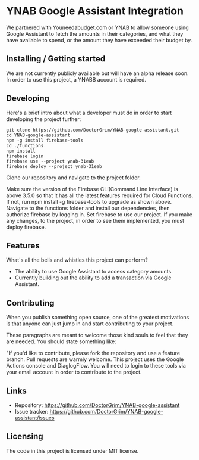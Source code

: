 # YNAB Google Assistant Integration

We partnered with Youneedabudget.com or YNAB to allow someone using Google Assistant to fetch the amounts in their categories, and what they have available to spend, or the amount they have exceeded their budget by.

## Installing / Getting started

We are not currently publicly available but will have an alpha release soon. In order to use this project, a YNABB account is required.

## Developing

Here's a brief intro about what a developer must do in order to start developing
the project further:

```shell
git clone https://github.com/DoctorGrim/YNAB-google-assistant.git
cd YNAB-google-assistant
npm -g install firebase-tools
cd ./functions
npm install
firebase login
firebase use --project ynab-31eab
firebase deploy --project ynab-31eab
```
Clone our repository and navigate to the project folder.

Make sure the version of the Firebase CLI(Command Line Interface) is above 3.5.0 so that it has all the latest features required for Cloud Functions. If not, run npm install -g firebase-tools to upgrade as shown above.  Navigate to the functions folder and install our dependencies, then authorize firebase by logging in. Set firebase to use our project. If you make any changes, to the project, in order to see them implemented, you must deploy firebase.

## Features

What's all the bells and whistles this project can perform?
* The ability to use Google Assistant to access category amounts.
* Currently building out the ability to add a transaction via Google Assistant.

## Contributing

When you publish something open source, one of the greatest motivations is that
anyone can just jump in and start contributing to your project.

These paragraphs are meant to welcome those kind souls to feel that they are
needed. You should state something like:

"If you'd like to contribute, please fork the repository and use a feature
branch. Pull requests are warmly welcome. This project uses the Google Actions console and DiaglogFlow. You will need to login to these tools via your email account in order to contribute to the project.

## Links

- Repository: https://github.com/DoctorGrim/YNAB-google-assistant
- Issue tracker: https://github.com/DoctorGrim/YNAB-google-assistant/issues

## Licensing

The code in this project is licensed under MIT license.
